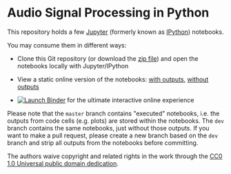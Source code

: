 Audio Signal Processing in Python
=================================

This repository holds a few [Jupyter][] (formerly known as [IPython][])
notebooks.

You may consume them in different ways:

* Clone this Git repository (or download the [zip file][]) and open the
  notebooks locally with Jupyter/IPython

* View a static online version of the notebooks:
  [with outputs][],
  [without outputs][]

* [![Launch Binder][badge]][binder] for the ultimate interactive online experience

Please note that the `master` branch contains "executed" notebooks,
i.e. the outputs from code cells (e.g. plots) are stored within the notebooks.
The `dev` branch contains the same notebooks, just without those outputs.
If you want to make a pull request,
please create a new branch based on the `dev` branch
and strip all outputs from the notebooks before committing.

The authors waive copyright and related rights in the work through the
[CC0 1.0 Universal public domain dedication][CC0].

[zip file]: https://codeload.github.com/mgeier/python-audio/zip/master
[with outputs]: https://nbviewer.jupyter.org/github/mgeier/python-audio/blob/master/index.ipynb
[without outputs]: https://nbviewer.jupyter.org/github/mgeier/python-audio/blob/dev/index.ipynb
[binder]: https://mybinder.org/v2/gh/mgeier/python-audio/dev?filepath=index.ipynb

[Jupyter]: https://jupyter.org/
[IPython]: https://ipython.org/notebook.html
[CC0]: https://creativecommons.org/publicdomain/zero/1.0/
[badge]: https://mybinder.org/badge.svg
